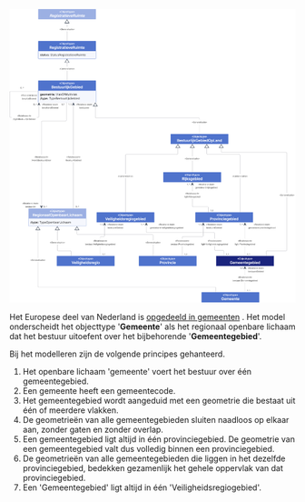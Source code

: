 ![Gemeentegebied - detail](model-docs/media/gemeentegebied-detail.png "Gemeentegebied - detail")

Het Europese deel van Nederland is [opgedeeld in gemeenten](https://www.rijksoverheid.nl/onderwerpen/gemeenten/gemeentelijke-herindeling) . Het model onderscheidt het objecttype '**Gemeente**' als het regionaal openbare lichaam dat het bestuur uitoefent over het bijbehorende '**Gemeentegebied**'.

Bij het modelleren zijn de volgende principes gehanteerd.

1. Het openbare lichaam 'gemeente' voert het bestuur over één gemeentegebied.
1. Een gemeente heeft een gemeentecode.
1. Het gemeentegebied wordt aangeduid met een geometrie die bestaat uit één of meerdere vlakken.
1. De geometrieën van alle gemeentegebieden sluiten naadloos op elkaar aan, zonder gaten en zonder overlap.
1. Een gemeentegebied ligt altijd in één provinciegebied. De geometrie van een gemeentegebied valt dus volledig binnen een provinciegebied.
1. De geometrieën van alle gemeentegebieden die liggen in het dezelfde provinciegebied, bedekken gezamenlijk het gehele oppervlak van dat provinciegebied.
1. Een 'Gemeentegebied' ligt altijd in één 'Veiligheidsregiogebied'.
